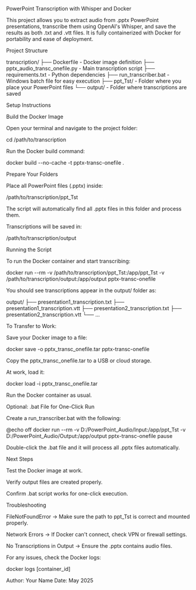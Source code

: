 PowerPoint Transcription with Whisper and Docker

This project allows you to extract audio from .pptx PowerPoint presentations, transcribe them using OpenAI's Whisper, and save the results as both .txt and .vtt files. It is fully containerized with Docker for portability and ease of deployment.

Project Structure

transcription/
├── Dockerfile                  - Docker image definition
├── pptx_audio_transc_onefile.py - Main transcription script
├── requirements.txt            - Python dependencies
├── run_transcriber.bat         - Windows batch file for easy execution
├── ppt_Tst/                    - Folder where you place your PowerPoint files
└── output/                     - Folder where transcriptions are saved

Setup Instructions

Build the Docker Image

Open your terminal and navigate to the project folder:

cd /path/to/transcription

Run the Docker build command:

docker build --no-cache -t pptx-transc-onefile .

Prepare Your Folders

Place all PowerPoint files (.pptx) inside:

/path/to/transcription/ppt_Tst

The script will automatically find all .pptx files in this folder and process them.

Transcriptions will be saved in:

/path/to/transcription/output

Running the Script

To run the Docker container and start transcribing:

docker run --rm -v /path/to/transcription/ppt_Tst:/app/ppt_Tst -v /path/to/transcription/output:/app/output pptx-transc-onefile

You should see transcriptions appear in the output/ folder as:

output/
├── presentation1_transcription.txt
├── presentation1_transcription.vtt
├── presentation2_transcription.txt
├── presentation2_transcription.vtt
└── ...

To Transfer to Work:

Save your Docker image to a file:

docker save -o pptx_transc_onefile.tar pptx-transc-onefile

Copy the pptx_transc_onefile.tar to a USB or cloud storage.

At work, load it:

docker load -i pptx_transc_onefile.tar

Run the Docker container as usual.

Optional: .bat File for One-Click Run

Create a run_transcriber.bat with the following:

@echo off
docker run --rm -v D:/PowerPoint_Audio/Input:/app/ppt_Tst -v D:/PowerPoint_Audio/Output:/app/output pptx-transc-onefile
pause

Double-click the .bat file and it will process all .pptx files automatically.

Next Steps

Test the Docker image at work.

Verify output files are created properly.

Confirm .bat script works for one-click execution.

Troubleshooting

FileNotFoundError → Make sure the path to ppt_Tst is correct and mounted properly.

Network Errors → If Docker can't connect, check VPN or firewall settings.

No Transcriptions in Output → Ensure the .pptx contains audio files.

For any issues, check the Docker logs:

docker logs [container_id]

Author: Your Name
Date: May 2025

